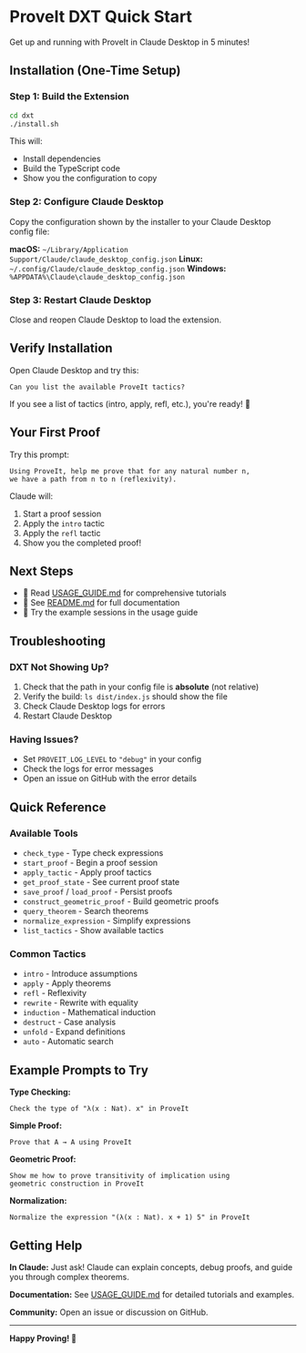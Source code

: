 # ProveIt DXT Quick Start

Get up and running with ProveIt in Claude Desktop in 5 minutes!

## Installation (One-Time Setup)

### Step 1: Build the Extension

```bash
cd dxt
./install.sh
```

This will:
- Install dependencies
- Build the TypeScript code
- Show you the configuration to copy

### Step 2: Configure Claude Desktop

Copy the configuration shown by the installer to your Claude Desktop config file:

**macOS:** `~/Library/Application Support/Claude/claude_desktop_config.json`
**Linux:** `~/.config/Claude/claude_desktop_config.json`
**Windows:** `%APPDATA%\Claude\claude_desktop_config.json`

### Step 3: Restart Claude Desktop

Close and reopen Claude Desktop to load the extension.

## Verify Installation

Open Claude Desktop and try this:

```
Can you list the available ProveIt tactics?
```

If you see a list of tactics (intro, apply, refl, etc.), you're ready! 🎉

## Your First Proof

Try this prompt:

```
Using ProveIt, help me prove that for any natural number n,
we have a path from n to n (reflexivity).
```

Claude will:
1. Start a proof session
2. Apply the `intro` tactic
3. Apply the `refl` tactic
4. Show you the completed proof!

## Next Steps

- 📖 Read [USAGE_GUIDE.md](USAGE_GUIDE.md) for comprehensive tutorials
- 🔧 See [README.md](README.md) for full documentation
- 🎯 Try the example sessions in the usage guide

## Troubleshooting

### DXT Not Showing Up?

1. Check that the path in your config file is **absolute** (not relative)
2. Verify the build: `ls dist/index.js` should show the file
3. Check Claude Desktop logs for errors
4. Restart Claude Desktop

### Having Issues?

- Set `PROVEIT_LOG_LEVEL` to `"debug"` in your config
- Check the logs for error messages
- Open an issue on GitHub with the error details

## Quick Reference

### Available Tools

- `check_type` - Type check expressions
- `start_proof` - Begin a proof session
- `apply_tactic` - Apply proof tactics
- `get_proof_state` - See current proof state
- `save_proof` / `load_proof` - Persist proofs
- `construct_geometric_proof` - Build geometric proofs
- `query_theorem` - Search theorems
- `normalize_expression` - Simplify expressions
- `list_tactics` - Show available tactics

### Common Tactics

- `intro` - Introduce assumptions
- `apply` - Apply theorems
- `refl` - Reflexivity
- `rewrite` - Rewrite with equality
- `induction` - Mathematical induction
- `destruct` - Case analysis
- `unfold` - Expand definitions
- `auto` - Automatic search

## Example Prompts to Try

**Type Checking:**
```
Check the type of "λ(x : Nat). x" in ProveIt
```

**Simple Proof:**
```
Prove that A → A using ProveIt
```

**Geometric Proof:**
```
Show me how to prove transitivity of implication using
geometric construction in ProveIt
```

**Normalization:**
```
Normalize the expression "(λ(x : Nat). x + 1) 5" in ProveIt
```

## Getting Help

**In Claude:** Just ask! Claude can explain concepts, debug proofs, and guide you through complex theorems.

**Documentation:** See [USAGE_GUIDE.md](USAGE_GUIDE.md) for detailed tutorials and examples.

**Community:** Open an issue or discussion on GitHub.

---

**Happy Proving! 🚀**
